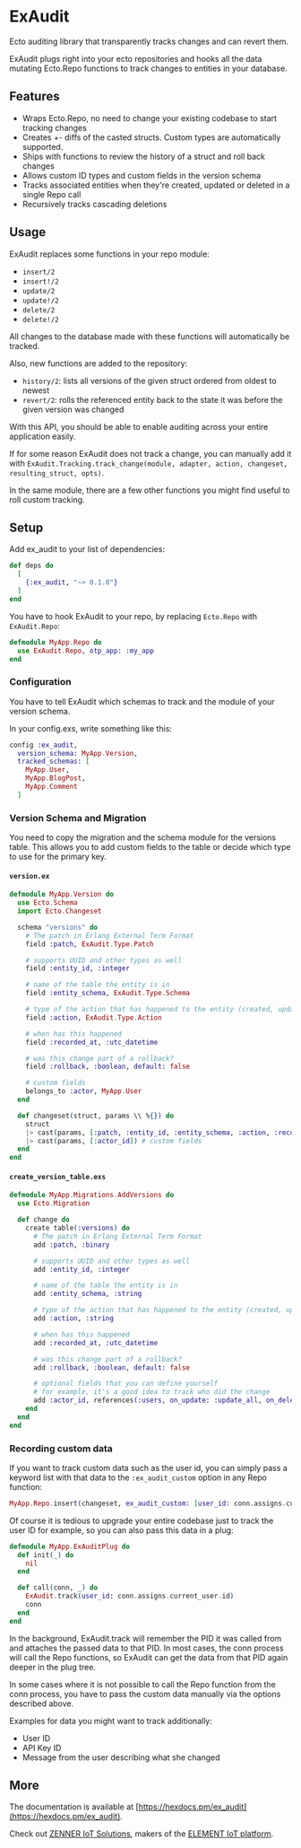 # ExAudit

Ecto auditing library that transparently tracks changes and can revert them.

ExAudit plugs right into your ecto repositories and hooks all the data mutating Ecto.Repo functions
to track changes to entities in your database.

## Features
 
 * Wraps Ecto.Repo, no need to change your existing codebase to start tracking changes
 * Creates +- diffs of the casted structs. Custom types are automatically supported.
 * Ships with functions to review the history of a struct and roll back changes
 * Allows custom ID types and custom fields in the version schema
 * Tracks associated entities when they're created, updated or deleted in a single Repo call
 * Recursively tracks cascading deletions

## Usage

ExAudit replaces some functions in your repo module:

 * `insert/2`
 * `insert!/2`
 * `update/2`
 * `update!/2`
 * `delete/2`
 * `delete!/2`

All changes to the database made with these functions will automatically be tracked.

Also, new functions are added to the repository:

 * `history/2`: lists all versions of the given struct ordered from oldest to newest
 * `revert/2`: rolls the referenced entity back to the state it was before the given version
   was changed

With this API, you should be able to enable auditing across your entire application easily.

If for some reason ExAudit does not track a change, you can manually add it with 
`ExAudit.Tracking.track_change(module, adapter, action, changeset, resulting_struct, opts)`.

In the same module, there are a few other functions you might find useful to roll custom
tracking.

## Setup

Add ex_audit to your list of dependencies:

```elixir
def deps do
  [
    {:ex_audit, "~> 0.1.0"}
  ]
end
```

You have to hook ExAudit to your repo, by replacing `Ecto.Repo` with `ExAudit.Repo`:

```elixir
defmodule MyApp.Repo do
  use ExAudit.Repo, otp_app: :my_app
end
```

### Configuration

You have to tell ExAudit which schemas to track and the module of your version schema.

In your config.exs, write something like this:

```elixir
config :ex_audit, 
  version_schema: MyApp.Version, 
  tracked_schemas: [
    MyApp.User,
    MyApp.BlogPost,
    MyApp.Comment
  ]
```

### Version Schema and Migration

You need to copy the migration and the schema module for the versions table. This allows you to add custom fields
to the table or decide which type to use for the primary key.

#### `version.ex`

```elixir
defmodule MyApp.Version do
  use Ecto.Schema
  import Ecto.Changeset

  schema "versions" do
    # The patch in Erlang External Term Format
    field :patch, ExAudit.Type.Patch

    # supports UUID and other types as well
    field :entity_id, :integer

    # name of the table the entity is in
    field :entity_schema, ExAudit.Type.Schema

    # type of the action that has happened to the entity (created, updated, deleted)
    field :action, ExAudit.Type.Action

    # when has this happened
    field :recorded_at, :utc_datetime

    # was this change part of a rollback?
    field :rollback, :boolean, default: false

    # custom fields
    belongs_to :actor, MyApp.User
  end

  def changeset(struct, params \\ %{}) do
    struct
    |> cast(params, [:patch, :entity_id, :entity_schema, :action, :recorded_at, :rollback])
    |> cast(params, [:actor_id]) # custom fields
  end
end
```

#### `create_version_table.exs`

```elixir
defmodule MyApp.Migrations.AddVersions do
  use Ecto.Migration

  def change do
    create table(:versions) do
      # The patch in Erlang External Term Format
      add :patch, :binary

      # supports UUID and other types as well
      add :entity_id, :integer 

      # name of the table the entity is in
      add :entity_schema, :string 

      # type of the action that has happened to the entity (created, updated, deleted)
      add :action, :string

      # when has this happened
      add :recorded_at, :utc_datetime

      # was this change part of a rollback?
      add :rollback, :boolean, default: false

      # optional fields that you can define yourself
      # for example, it's a good idea to track who did the change
      add :actor_id, references(:users, on_update: :update_all, on_delete: :nilify_all)
    end
  end
end
```

### Recording custom data

If you want to track custom data such as the user id, you can simply pass a keyword list with that data
to the `:ex_audit_custom` option in any Repo function:

```elixir
MyApp.Repo.insert(changeset, ex_audit_custom: [user_id: conn.assigns.current_user.id])
```

Of course it is tedious to upgrade your entire codebase just to track the user ID for example, so you can 
also pass this data in a plug:

```elixir
defmodule MyApp.ExAuditPlug do
  def init(_) do
    nil
  end

  def call(conn, _) do
    ExAudit.track(user_id: conn.assigns.current_user.id)
    conn
  end
end
```

In the background, ExAudit.track will remember the PID it was called from and attaches the passed data to that 
PID. In most cases, the conn process will call the Repo functions, so ExAudit can get the data from that PID again deeper
in the plug tree.

In some cases where it is not possible to call the Repo function from the conn process, you have to pass the 
custom data manually via the options described above.

Examples for data you might want to track additionally:

 * User ID
 * API Key ID 
 * Message from the user describing what she changed

## More

The documentation is available at [https://hexdocs.pm/ex_audit](https://hexdocs.pm/ex_audit).

Check out [ZENNER IoT Solutions](https://zenner-iot.com/), makers of the [ELEMENT IoT platform](https://zenner-iot.com/iot-plattform).